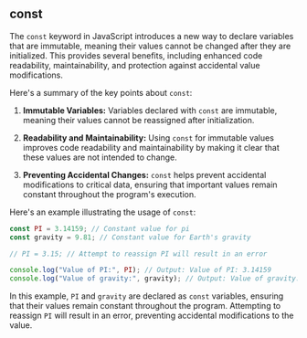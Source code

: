 ## const
The `const` keyword in JavaScript introduces a new way to declare variables that are immutable, meaning their values cannot be changed after they are initialized. This provides several benefits, including enhanced code readability, maintainability, and protection against accidental value modifications.

Here's a summary of the key points about `const`:

1. **Immutable Variables:** Variables declared with `const` are immutable, meaning their values cannot be reassigned after initialization.

2. **Readability and Maintainability:** Using `const` for immutable values improves code readability and maintainability by making it clear that these values are not intended to change.

3. **Preventing Accidental Changes:** `const` helps prevent accidental modifications to critical data, ensuring that important values remain constant throughout the program's execution.

Here's an example illustrating the usage of `const`:

```javascript
const PI = 3.14159; // Constant value for pi
const gravity = 9.81; // Constant value for Earth's gravity

// PI = 3.15; // Attempt to reassign PI will result in an error

console.log("Value of PI:", PI); // Output: Value of PI: 3.14159
console.log("Value of gravity:", gravity); // Output: Value of gravity: 9.81
```

In this example, `PI` and `gravity` are declared as `const` variables, ensuring that their values remain constant throughout the program. Attempting to reassign `PI` will result in an error, preventing accidental modifications to the value.
